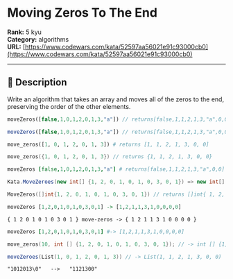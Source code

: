 # Moving Zeros To The End

**Rank:** 5 kyu  
**Category:** algorithms  
**URL:** [https://www.codewars.com/kata/52597aa56021e91c93000cb0](https://www.codewars.com/kata/52597aa56021e91c93000cb0)

---

## 📝 Description

Write an algorithm that takes an array and moves all of the zeros to the end, preserving the order of the other elements.

```php
moveZeros([false,1,0,1,2,0,1,3,"a"]) // returns[false,1,1,2,1,3,"a",0,0]
```
```javascript
moveZeros([false,1,0,1,2,0,1,3,"a"]) // returns[false,1,1,2,1,3,"a",0,0]
```
```python
move_zeros([1, 0, 1, 2, 0, 1, 3]) # returns [1, 1, 2, 1, 3, 0, 0]
```
```cpp
move_zeros({1, 0, 1, 2, 0, 1, 3}) // returns {1, 1, 2, 1, 3, 0, 0}
```
```coffeescript
moveZeros [false,1,0,1,2,0,1,3,"a"] # returns[false,1,1,2,1,3,"a",0,0]
```
```csharp
Kata.MoveZeroes(new int[] {1, 2, 0, 1, 0, 1, 0, 3, 0, 1}) => new int[] {1, 2, 1, 1, 3, 1, 0, 0, 0, 0}
```
```go
MoveZeros([]int{1, 2, 0, 1, 0, 1, 0, 3, 0, 1}) // returns []int{ 1, 2, 1, 1, 3, 1, 0, 0, 0, 0 }
```
```haskell
moveZeros [1,2,0,1,0,1,0,3,0,1] -> [1,2,1,1,3,1,0,0,0,0]
```
```factor
{ 1 2 0 1 0 1 0 3 0 1 } move-zeros -> { 1 2 1 1 3 1 0 0 0 0 }
```
```ruby
moveZeros [1,2,0,1,0,1,0,3,0,1] #-> [1,2,1,1,3,1,0,0,0,0]
```
```c
move_zeros(10, int [] {1, 2, 0, 1, 0, 1, 0, 3, 0, 1}); // -> int [] {1, 2, 1, 1, 3, 1, 0, 0, 0, 0}
```
```scala
moveZeroes(List(1, 0, 1, 2, 0, 1, 3)) // -> List(1, 1, 2, 1, 3, 0, 0)
```
```bf
"1012013\0"   -->   "1121300"
```
